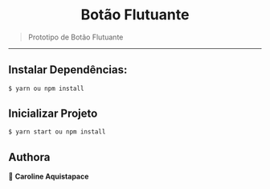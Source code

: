 <h1 align="center">Botão Flutuante</h1>


> Prototipo de Botão Flutuante


***
## Instalar Dependências:

```sh
$ yarn ou npm install
```

## Inicializar Projeto

```sh
$ yarn start ou npm install
```

## Authora

👤 **Caroline Aquistapace**
